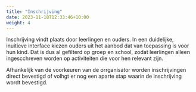 ```yaml
---
title: "Inschrijving"
date: 2023-11-18T12:33:46+10:00
weight: 4
---
```

Inschrijving vindt plaats door leerlingen en ouders. In een duidelijke, inuitieve interface kiezen ouders uit het aanbod dat van toepassing is voor hun kind. Dat is dus al gefilterd op groep en school, zodat leerlingen alleen ingescchreven worden op activiteiten die voor hen relevant zijn.

Afhankelijk van de voorkeuren van de orrganisator worden inschrijvingen direct bevestigd of volhgt er nog een aparte stap waarin de inschrijving wordt bevestigd.
